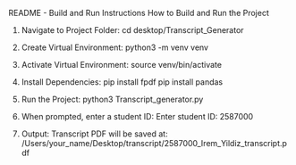 README - Build and Run Instructions
How to Build and Run the Project
  
  1. Navigate to Project Folder:
    cd desktop/Transcript_Generator
  
  2. Create Virtual Environment:
    python3 -m venv venv
  
  3. Activate Virtual Environment:
    source venv/bin/activate
  
  4. Install Dependencies:
    pip install fpdf
    pip install pandas
  
  5. Run the Project:
    python3 Transcript_generator.py
  
  6. When prompted, enter a student ID:
    Enter student ID: 2587000
  
  7. Output:
    Transcript PDF will be saved at:
    /Users/your_name/Desktop/transcript/2587000_Irem_Yildiz_transcript.pdf
